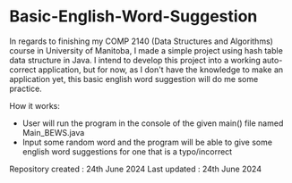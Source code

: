 # Basic-English-Word-Suggestion

In regards to finishing my COMP 2140 (Data Structures and Algorithms) course in University of Manitoba,
  I made a simple project using hash table data structure in Java.
I intend to develop this project into a working auto-correct application,
  but for now, as I don't have the knowledge to make an application yet, this basic english word suggestion will do me some practice.

How it works:
  - User will run the program in the console of the given main() file named Main_BEWS.java
  - Input some random word and the program will be able to give some english word suggestions for one that is a typo/incorrect


Repository created : 24th June 2024
Last updated : 24th June 2024

